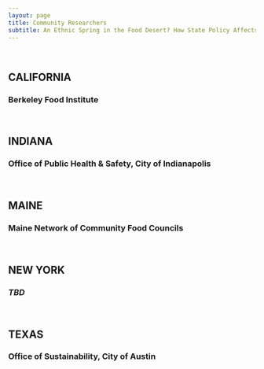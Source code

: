 ```yaml
---
layout: page
title: Community Researchers
subtitle: An Ethnic Spring in the Food Desert? How State Policy Affects Food Environments and Business Entrepreneurship
---
```


<br>

## CALIFORNIA
### Berkeley Food Institute 

<br>

## INDIANA
### Office of Public Health & Safety, City of Indianapolis

<br>

## MAINE
### Maine Network of Community Food Councils

<br>

## NEW YORK
### *TBD*

<br>

## TEXAS
### Office of Sustainability, City of Austin
